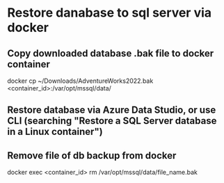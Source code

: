 # Restore danabase to sql server via docker

## Copy downloaded database .bak file to docker container
docker cp ~/Downloads/AdventureWorks2022.bak <container_id>:/var/opt/mssql/data/  

## Restore database via Azure Data Studio, or use CLI (searching "Restore a SQL Server database in a Linux container")

## Remove file of db backup from docker
docker exec <container_id> rm /var/opt/mssql/data/file_name.bak
